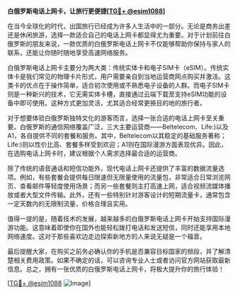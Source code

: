 **白俄罗斯电话上网卡，让旅行更便捷[[TG💪+ @esim1088](https://t.me/s/esim1088)]**

在当今全球化的时代，出国旅行已经成为许多人生活中的一部分。无论是商务出差还是休闲旅游，选择一款适合自己的电话上网卡都显得尤为重要。对于计划前往白俄罗斯的朋友来说，一款优质的白俄罗斯电话上网卡不仅能够帮助你保持与家人的联系，还能让你随时随地享受高速网络服务。

白俄罗斯电话上网卡主要分为两大类：传统实体卡和电子SIM卡（eSIM）。传统实体卡是我们常见的物理卡片形式，用户需要亲自到当地运营商网点购买并激活。这类卡的优点在于操作简单，适合初次使用或不熟悉电子设备的人群。而电子SIM卡则是一种新兴的技术，它无需实体卡槽，直接通过云端下载至支持eSIM功能的设备中即可使用。这种方式更加灵活，尤其适合经常更换目的地的旅行者。

对于想要体验白俄罗斯独特文化的游客而言，选择一张合适的电话上网卡至关重要。白俄罗斯的通信网络覆盖广泛，三大主要运营商——Beltelecom、Life:)以及A1，各自提供不同的套餐和服务。其中，Beltelecom以其稳定的基础服务著称；Life:)则以性价比高、套餐多样受到欢迎；A1则在国际漫游方面表现优异。因此，在选购电话上网卡时，建议根据个人需求选择最合适的运营商。

除了传统的语音通话和短信功能外，现代电话上网卡还提供了丰富的数据流量选项。例如，有些套餐会提供每日限速但无限量使用的流量包，非常适合日常浏览网页、查看邮件等轻度使用场景；而另一些套餐则主打高速上网，适合视频流媒体播放或者大型文件传输。此外，还有一些特别针对游客设计的短期流量卡，通常包含一定天数内的无限制流量，价格合理且实用。

值得一提的是，随着技术的发展，越来越多的白俄罗斯电话上网卡开始支持国际漫游功能。这意味着即使你在国外也能轻松拨打电话和发送短信，同时还能享用本地网络速度。这对于那些喜欢边走边探索新地方的人来说无疑是一个福音。

最后提醒大家，在购买之前务必确认你的手机是否兼容目标国家的频段，并了解清楚相关费用政策。如果不确定的话，可以咨询专业人士或者访问官方网站获取最新信息。总之，拥有一张优质的白俄罗斯电话上网卡，将极大提升你的旅行体验！

[[TG💪+ @esim1088](https://t.me/s/esim1088) ![Image](https://i.postimg.cc/4NQfJmqS/Snipaste-2025-05-13-00-14-12.png)]